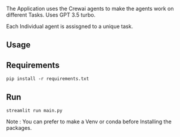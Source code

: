 The Application uses the Crewai agents to make the agents work on different Tasks.
Uses GPT 3.5 turbo.

Each Individual agent is assisgned to a unique task.

## Usage

## Requirements
    pip install -r requirements.txt

## Run
    streamlit run main.py

Note : You can prefer to make a Venv or conda before Installing the packages.  
